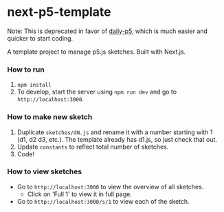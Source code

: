 # next-p5-template

Note: This is deprecated in favor of [daily-p5](https://github.com/aunnnn/daily-p5), which is much easier and quicker to start coding.

A template project to manage p5.js sketches. Built with Next.js.

### How to run

1. `npm install`
2. To develop, start the server using `npm run dev` and go to `http://localhost:3000`.

### How to make new sketch

1. Duplicate `sketches/dN.js` and rename it with a number starting with 1 (d1, d2 d3, etc.). The template already has d1.js, so just check that out.
2. Update `constants` to reflect total number of sketches.
3. Code!

### How to view sketches

- Go to `http://localhost:3000` to view the overview of all sketches. 
  - Click on 'Full 1' to view it in full page.
- Go to `http://localhost:3000/s/1` to view each of the sketch.
